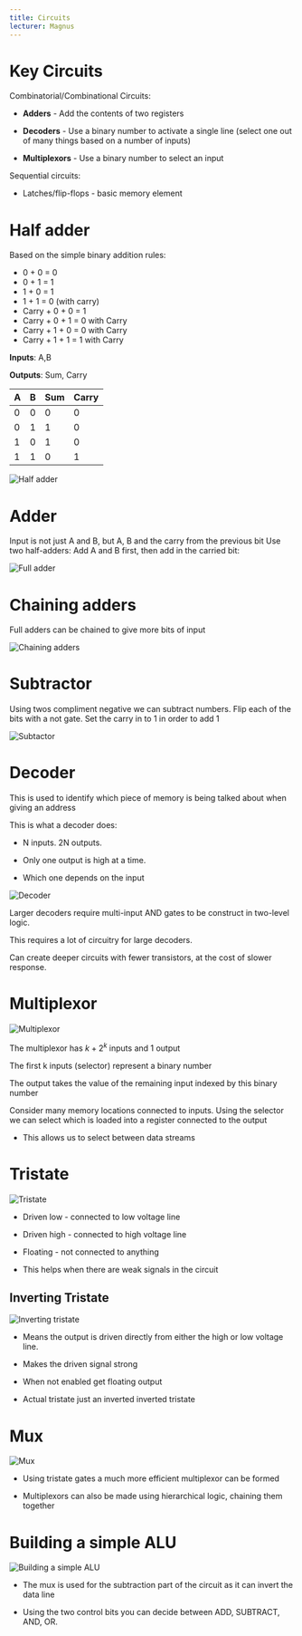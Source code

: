 ```yaml
---
title: Circuits
lecturer: Magnus
---
```


# Key Circuits

Combinatorial/Combinational Circuits:

-   **Adders** - Add the contents of two registers

-   **Decoders** - Use a binary number to activate a single line (select
    one out of many things based on a number of inputs)

-   **Multiplexors** - Use a binary number to select an input

Sequential circuits:

-   Latches/flip-flops - basic memory element

# Half adder

Based on the simple binary addition rules:

-   0 + 0 = 0
-   0 + 1 = 1
-   1 + 0 = 1
-   1 + 1 = 0 (with carry)
-   Carry + 0 + 0 = 1
-   Carry + 0 + 1 = 0 with Carry
-   Carry + 1 + 0 = 0 with Carry
-   Carry + 1 + 1 = 1 with Carry

**Inputs**: A,B

**Outputs**: Sum, Carry

| A   | B   | Sum | Carry |
| --- | --- | --- | ----- |
| 0   | 0   | 0   | 0     |
| 0   | 1   | 1   | 0     |
| 1   | 0   | 1   | 0     |
| 1   | 1   | 0   | 1     |

![Half adder](/img/Year_1/CSys/DEMA/Circuits/half_adder.webp)

# Adder

Input is not just A and B, but A, B and the carry from the previous bit
Use two half-adders: Add A and B first, then add in the carried bit:

![Full adder](/img/Year_1/CSys/DEMA/Circuits/adder.webp)

# Chaining adders

Full adders can be chained to give more bits of input

![Chaining adders](/img/Year_1/CSys/DEMA/Circuits/chain_adder.webp)

# Subtractor

Using twos compliment negative we can subtract numbers. Flip each of the
bits with a not gate. Set the carry in to 1 in order to add 1

![Subtactor](/img/Year_1/CSys/DEMA/Circuits/subtractor.webp)

# Decoder

This is used to identify which piece of memory is being talked about
when giving an address

This is what a decoder does:

-   N inputs. 2N outputs.

-   Only one output is high at a time.

-   Which one depends on the input

![Decoder](/img/Year_1/CSys/DEMA/Circuits/decoder.webp)

Larger decoders require multi-input AND gates to be construct in
two-level logic.

This requires a lot of circuitry for large decoders.

Can create deeper circuits with fewer transistors, at the cost of slower
response.

# Multiplexor

![Multiplexor](/img/Year_1/CSys/DEMA/Circuits/multiplexor.webp)

The multiplexor has $k+2^k$ inputs and 1 output

The first k inputs (selector) represent a binary number

The output takes the value of the remaining input indexed by this binary number

Consider many memory locations connected to inputs. Using the selector we can select which is loaded into a register connected to the output

-   This allows us to select between data streams

# Tristate

![Tristate](/img/Year_1/CSys/DEMA/Circuits/tristate.webp)

-   Driven low - connected to low voltage line

-   Driven high - connected to high voltage line

-   Floating - not connected to anything

-   This helps when there are weak signals in the circuit

## Inverting Tristate

![Inverting tristate](/img/Year_1/CSys/DEMA/Circuits/inverting_tristate.webp)

-   Means the output is driven directly from either the high or low
    voltage line.

-   Makes the driven signal strong

-   When not enabled get floating output

-   Actual tristate just an inverted inverted tristate

# Mux

![Mux](/img/Year_1/CSys/DEMA/Circuits/mux.webp)

-   Using tristate gates a much more efficient multiplexor can be formed

-   Multiplexors can also be made using hierarchical logic, chaining
    them together

# Building a simple ALU

![Building a simple ALU](/img/Year_1/CSys/DEMA/Circuits/ALU.webp)

-   The mux is used for the subtraction part of the circuit as it can
    invert the data line

-   Using the two control bits you can decide between ADD, SUBTRACT,
    AND, OR.

